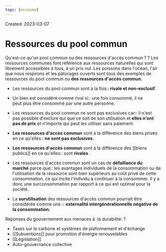 ```yaml
---
tags: [economy] 
---
```

Created: 2023-03-07

# Ressources du pool commun
Qu'est-ce qu'un pool commun ou des ressources d'accès commun ?
?
Les ressources communes font référence aux ressources naturelles qui sont librement accessibles à tous, à un prix nul.
Les poissons dans l'océan, l'air que nous respirons et les pâturages ouverts sont tous des exemples de ressources du pool commun ou **des ressources d'accès commun.** 
<!--SR:!2023-04-04,10,150-->

- Les ressources du pool commun sont à la fois:: **rivale et non-exclusif**.
<!--SR:!2023-03-28,13,230-->
- Un bien est considéré comme rival si:: une fois consommé, il ne peut plus être consommé par une autre personne.
<!--SR:!2023-04-13,24,250-->
- Les ressources du pool commun ne sont pas exclusives car:: il n'est pas possible d'exclure qui que ce soit de son utilisation et **elles n'ont pas de prix** et n'importe qui peut les utiliser sans paiement.
<!--SR:!2023-03-29,14,230-->
- **Les ressources d'accès commun** sont à la différence des biens privés en ce qu'elles:: **ne sont pas exclusives**.
<!--SR:!2023-04-22,28,230-->
- **Les ressources d'accès commun** sont  à la différence des [[biens publics]] en ce qu'elles:: sont **rivales** .
<!--SR:!2023-04-09,17,210-->
- Les ressources d'accès commun sont un cas de **défaillance du marché** parce que:: les avantages individuels de la consommation ou de l'utilisation de la ressource sont bien supérieurs au coût privé de cette consommation, ce qui incite l'individu à continuer à la consommer. Il y a donc une surconsommation par rapport à ce qui est optimal pour la société.
<!--SR:!2023-03-29,4,190-->
- La **surutilisation** des ressources d'accès commun pourrait être considérée comme une :: **externalité intergénérationnelle négative de la consommation.**
<!--SR:!2023-04-04,10,156-->

Réponses du gouvernement aux menaces à  la durabilité:
?
-   Taxes sur le carbone et systèmes de plafonnement et d'échange
-   [[Subventions]] pour promotion d'énergie renouvelables
-   [[Législation]]
-   Auto-gouvernance collective
<!--SR:!2023-03-26,6,176-->
